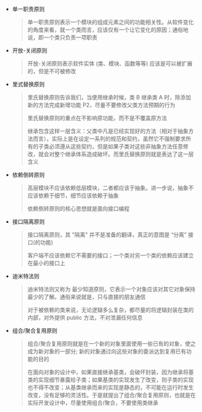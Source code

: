 * 单一职责原则

  > 单一职责原则表示一个模块的组成元素之间的功能相关性。从软件变化的角度来看，就一个类而言，应该仅有一个让它变化的原因；通俗地说，即一个类只负责一项职责

* 开放-关闭原则

  > 开放-关闭原则表示软件实体 (类、模块、函数等等) 应该是可以被扩展的，但是不可被修改

* 里式替换原则

  > 里氏替换原则告诉我们，当使用继承时候，类 B 继承类 A 时，除添加新的方法完成新增功能 P2，尽量不要修改父类方法预期的行为
  >
  > 里氏替换原则的重点在不影响原功能，而不是不覆盖原方法
  >
  > 继承包含这样一层含义：父类中凡是已经实现好的方法（相对于抽象方法而言），实际上是在设定一系列的规范和契约，虽然它不强制要求所有的子类必须遵从这些契约，但是如果子类对这些非抽象方法任意修改，就会对整个继承体系造成破坏。而里氏替换原则就是表达了这一层含义

* 依赖倒转原则

  > 高层模块不应该依赖低层模块，二者都应该于抽象。进一步说，抽象不应该依赖于细节，细节应该依赖于抽象
  >
  > 依赖倒转原则的核心思想就是面向接口编程

* 接口隔离原则

  > 接口隔离原则，其 "隔离" 并不是准备的翻译，真正的意图是 “分离” 接口(的功能)
  >
  > 客户端不应该依赖它不需要的接口；一个类对另一个类的依赖应该建立在最小的接口上

* 迪米特法则

  > 迪米特法则又称为 最少知道原则，它表示一个对象应该对其它对象保持最少的了解。通俗来说就是，只与直接的朋友通信
  >
  > 对于被依赖的类来说，无论逻辑多么复杂，都尽量的将逻辑封装在类的内部，对外提供 public 方法，不对泄漏任何信息

* 组合/聚合复用原则

  > 组合/聚合复用原则就是在一个新的对象里面使用一些已有的对象，使之成为新对象的一部分; 新的对象通过向这些对象的委派达到复用已有功能的目的
  >
  > 在面向对象的设计中，如果直接继承基类，会破坏封装，因为继承将基类的实现细节暴露给子类；如果基类的实现发生了改变，则子类的实现也不得不改变；从基类继承而来的实现是静态的，不可能在运行时发生改变，没有足够的灵活性。于是就提出了组合/聚合复用原则，也就是在实际开发设计中，尽量使用组合/聚合，不要使用类继承

  

